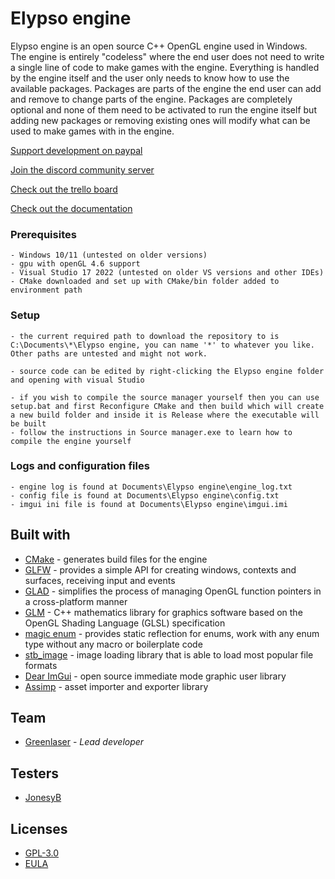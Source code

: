 # Elypso engine

Elypso engine is an open source C++ OpenGL engine used in Windows. The engine is entirely "codeless" where the end user does not need to write a single line of code to make games with the engine. Everything is handled by the engine itself and the user only needs to know how to use the available packages. Packages are parts of the engine the end user can add and remove to change parts of the engine. Packages are completely optional and none of them need to be activated to run the engine itself but adding new packages or removing existing ones will modify what can be used to make games with in the engine.

[Support development on paypal](https://www.paypal.com/donate/?hosted_button_id=QWG8SAYX5TTP6)

[Join the discord community server](https://discord.gg/wPYCSSenX2)

[Check out the trello board](https://trello.com/b/hbt6ebCZ/elypso-engine)

[Check out the documentation](https://drive.google.com/drive/folders/17P6LjHi12q1vsdi76E6SBgLz9tZ8SwHp?usp=sharing)

### Prerequisites

```
- Windows 10/11 (untested on older versions)
- gpu with openGL 4.6 support
- Visual Studio 17 2022 (untested on older VS versions and other IDEs)
- CMake downloaded and set up with CMake/bin folder added to environment path
```

### Setup

```
- the current required path to download the repository to is C:\Documents\*\Elypso engine, you can name '*' to whatever you like. Other paths are untested and might not work.

- source code can be edited by right-clicking the Elypso engine folder and opening with visual Studio

- if you wish to compile the source manager yourself then you can use setup.bat and first Reconfigure CMake and then build which will create a new build folder and inside it is Release where the executable will be built
- follow the instructions in Source manager.exe to learn how to compile the engine yourself
```

### Logs and configuration files

```
- engine log is found at Documents\Elypso engine\engine_log.txt
- config file is found at Documents\Elypso engine\config.txt
- imgui ini file is found at Documents\Elypso engine\imgui.imi
```

## Built with

* [CMake](https://cmake.org/) - generates build files for the engine
* [GLFW](https://www.glfw.org/) - provides a simple API for creating windows, contexts and surfaces, receiving input and events
* [GLAD](https://glad.dav1d.de/) - simplifies the process of managing OpenGL function pointers in a cross-platform manner
* [GLM](https://github.com/g-truc/glm) - C++ mathematics library for graphics software based on the OpenGL Shading Language (GLSL) specification
* [magic enum](https://github.com/Neargye/magic_enum) - provides static reflection for enums, work with any enum type without any macro or boilerplate code
* [stb_image](https://github.com/nothings/stb/blob/master/stb_image.h) - image loading library that is able to load most popular file formats
* [Dear ImGui](https://github.com/ocornut/imgui) - open source immediate mode graphic user library
* [Assimp](https://github.com/assimp/assimp) - asset importer and exporter library

## Team

* [Greenlaser](https://github.com/greeenlaser) - *Lead developer*

## Testers

* [JonesyB](https://jonesyb.com/)

## Licenses

* [GPL-3.0](LICENSE.md)
* [EULA](EULA.md)
